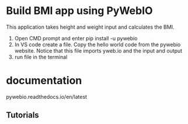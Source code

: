 Build BMI app using PyWebIO
============================
This application takes height and weight input and calculates the BMI.

1. Open CMD prompt and enter pip install -u pywebio
2. In VS code create a file. Copy the hello world code from the pywebio website. Notice that this file imports yweb.io and the input and output
3. run file in the terminal


documentation
===================
pywebio.readthedocs.io/en/latest

Tutorials
----------

